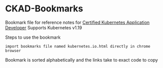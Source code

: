 
# CKAD-Bookmarks



Bookmark file for reference notes for [Certified Kubernetes Application Developer](https://www.cncf.io/certification/ckad/)
Supports Kubernetes v1.19

Steps to use the bookmark
```
import bookmarks file named kubernetes.io.html directly in chrome browser

```
Bookmark is sorted alphabetically and the links take to exact code to copy
